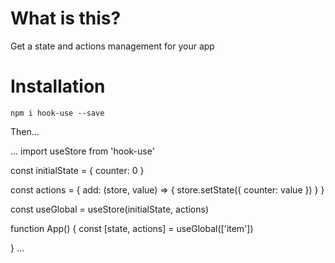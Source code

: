 
# What is this?

Get a state and actions management for your app 

# Installation

`npm i hook-use --save`

Then...

...
import useStore from 'hook-use'

const initialState = { counter: 0 }

const actions = { add: (store, value) => { store.setState({ counter: value }) } }

const useGlobal = useStore(initialState, actions) 

function App() {
  const [state, actions] = useGlobal(['item'])

}
...

